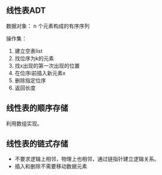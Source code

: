 ## 线性表ADT
数据对象： n 个元素构成的有序序列

操作集：
1. 建立空表list
2. 找位序为k的元素
3. 找x出现的第一次出现的位置
4. 在位序i前插入新元素x
5. 删除指定位序
6. 返回长度

## 线性表的顺序存储
利用数组实现。

## 线性表的链式存储
* 不要求逻辑上相邻，物理上也相邻，通过链指针建立逻辑关系。
* 插入和删除不需要移动数据元素